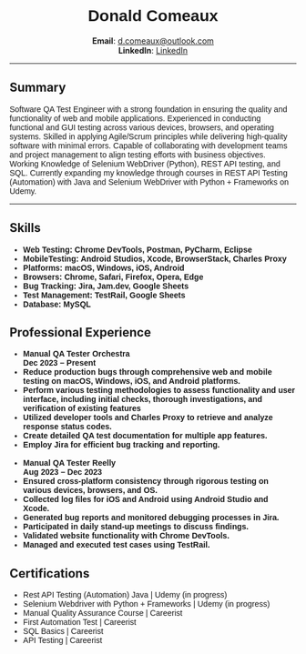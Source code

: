<h1 style="text-align: center; font-family: Arial, sans-serif;">Donald Comeaux</h1>
<p style="text-align: center;">
  <strong>Email</strong>: <a href="mailto:d.comeaux@outlook.com">d.comeaux@outlook.com</a> <br>  
  <strong>LinkedIn</strong>: <a href="https://www.linkedin.com/in/don-comeaux/">LinkedIn</a> <br> 

  <hr>
<h2>Summary</h2>
<p style="font-family: Arial, sans-serif;">
Software QA Test Engineer with a strong foundation in ensuring the quality and functionality of web and mobile applications. Experienced in conducting functional and GUI testing across various devices, browsers, and operating systems. Skilled in applying Agile/Scrum principles while delivering high-quality software with minimal errors. Capable of collaborating with development teams and project management to align testing efforts with business objectives. Working Knowledge of Selenium WebDriver (Python), REST API testing, and SQL. Currently expanding my knowledge through courses in REST API Testing (Automation) with Java and Selenium WebDriver with Python + Frameworks on Udemy.

<hr>
 


  <h2>Skills</h2>
  <ul style="font-family: Arial, sans-serif;">
  <li><strong>Web Testing: Chrome DevTools, Postman, PyCharm, Eclipse</strong></li>
  <li><strong>MobileTesting: Android Studios, Xcode, BrowserStack, Charles Proxy</strong></li>
  <li><strong>Platforms:  macOS,  Windows,  iOS,  Android</strong></li>
  <li><strong>Browsers:  Chrome,  Safari,  Firefox,  Opera,  Edge</strong></li>
  <li><strong>Bug Tracking:  Jira,  Jam.dev,  Google Sheets</strong></li>
  <li><strong>Test Management:  TestRail,  Google Sheets</strong></li>
  <li><strong>Database:  MySQL</strong></li>
  </ul>

<h2>Professional Experience</h2>
<ul style="font-family: Arial, sans-serif;">
<li><strong>Manual QA Tester Orchestra<br>Dec 2023 – Present</strong></li>
<li><strong>Reduce production bugs through comprehensive web and mobile testing on macOS, Windows, iOS, and Android platforms.</strong></li>
<li><strong>Perform various testing methodologies to assess functionality and user interface, including initial checks, thorough investigations, and verification of existing features</strong></li>
<li><strong>Utilized developer tools and Charles Proxy to retrieve and analyze response status codes.</strong></li>
<li><strong>Create detailed QA test documentation for multiple app features.</strong></li>
 <li><strong>Employ Jira for efficient bug tracking and reporting.</strong></li> 


<br>


<li><strong>Manual QA Tester Reelly<br>Aug 2023 – Dec 2023</strong></li>
 <li><strong>Ensured cross-platform consistency through rigorous testing on various devices, browsers, and OS.</strong></li> 
 <li><strong>Collected log files for iOS and Android using Android Studio and Xcode.</strong></li> 
 <li><strong>Generated bug reports and monitored debugging processes in Jira.</strong></li> 
   <li><strong>Participated in daily stand-up meetings to discuss findings.</strong></li> 
 <li><strong>Validated website functionality with Chrome DevTools.</strong></li> 
 <li><strong>Managed and executed test cases using TestRail.</strong></li>
 </ul>

<h2>Certifications</h2>
<ul style="font-family: Arial, sans-serif;">
  <li>Rest API Testing (Automation) Java | Udemy (in progress)</li>
  <li>Selenium Webdriver with Python + Frameworks | Udemy (in progress)</li>
  <li>Manual Quality Assurance Course | Careerist</li>
  <li>First Automation Test | Careerist</li>
  <li>SQL Basics  | Careerist</li>
  <li>API Testing | Careerist</li>
  </ul>
